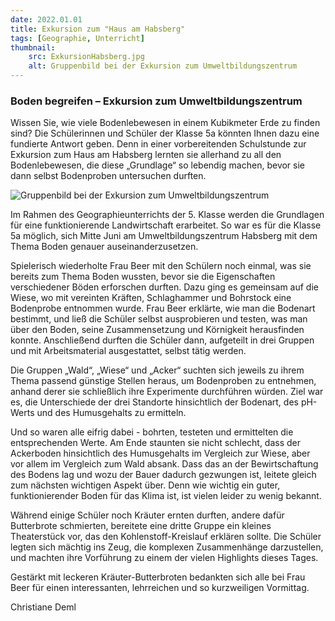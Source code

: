 ```yaml
---
date: 2022.01.01
title: Exkursion zum "Haus am Habsberg"
tags: [Geographie, Unterricht]
thumbnail: 
    src: ExkursionHabsberg.jpg
    alt: Gruppenbild bei der Exkursion zum Umweltbildungszentrum
---
```


### Boden begreifen – Exkursion zum Umweltbildungszentrum

Wissen Sie, wie viele Bodenlebewesen in einem Kubikmeter Erde zu finden sind? Die Schülerinnen und Schüler der Klasse 5a könnten Ihnen dazu eine fundierte Antwort geben. Denn in einer vorbereitenden Schulstunde zur Exkursion zum Haus am Habsberg lernten sie allerhand zu all den Bodenlebewesen, die diese „Grundlage“ so lebendig machen, bevor sie dann selbst Bodenproben untersuchen durften.

![Gruppenbild bei der Exkursion zum Umweltbildungszentrum](images/ExkursionHabsberg.jpg)

Im Rahmen des Geographieunterrichts der 5. Klasse werden die Grundlagen für eine funktionierende Landwirtschaft erarbeitet. So war es für die Klasse 5a möglich, sich Mitte Juni am Umweltbildungszentrum Habsberg mit dem Thema Boden genauer auseinanderzusetzen. 

Spielerisch wiederholte Frau Beer mit den Schülern noch einmal, was sie bereits zum Thema Boden wussten, bevor sie die Eigenschaften verschiedener Böden erforschen durften. Dazu ging es gemeinsam auf die Wiese, wo mit vereinten Kräften, Schlaghammer und Bohrstock eine Bodenprobe entnommen wurde. Frau Beer erklärte, wie man die Bodenart bestimmt, und ließ die Schüler selbst ausprobieren und testen, was man über den Boden, seine Zusammensetzung und Körnigkeit herausfinden konnte. Anschließend durften die Schüler dann, aufgeteilt in drei Gruppen und mit Arbeitsmaterial ausgestattet, selbst tätig werden. 

Die Gruppen „Wald“, „Wiese“ und „Acker“ suchten sich jeweils zu ihrem Thema passend günstige Stellen heraus, um Bodenproben zu entnehmen, anhand derer sie schließlich ihre Experimente durchführen würden. Ziel war es, die Unterschiede der drei Standorte hinsichtlich der Bodenart, des pH-Werts und des Humusgehalts zu ermitteln. 

Und so waren alle eifrig dabei - bohrten, testeten und ermittelten die entsprechenden Werte. Am Ende staunten sie nicht schlecht, dass der Ackerboden hinsichtlich des Humusgehalts im Vergleich zur Wiese, aber vor allem im Vergleich zum Wald absank. Dass das an der Bewirtschaftung des Bodens lag und wozu der Bauer dadurch gezwungen ist, leitete gleich zum nächsten wichtigen Aspekt über. Denn wie wichtig ein guter, funktionierender Boden für das Klima ist, ist vielen leider zu wenig bekannt.

Während einige Schüler noch Kräuter ernten durften, andere dafür Butterbrote schmierten, bereitete eine dritte Gruppe ein kleines Theaterstück vor, das den Kohlenstoff-Kreislauf erklären sollte. Die Schüler legten sich mächtig ins Zeug, die komplexen Zusammenhänge darzustellen, und machten ihre Vorführung zu einem der vielen Highlights dieses Tages.

Gestärkt mit leckeren Kräuter-Butterbroten bedankten sich alle bei Frau Beer für einen interessanten, lehrreichen und so kurzweiligen Vormittag.

Christiane Deml
